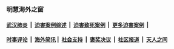 
### 明慧海外之窗

####  [武汉肺炎](indexes/365.md?t=06222301) &nbsp;|&nbsp;  [迫害案例综述](indexes/328.md?t=06222301) &nbsp;|&nbsp; [迫害致死案例](indexes/277.md?t=06222301)  &nbsp;|&nbsp; [更多迫害案例](indexes/81.md?t=06222301)  &nbsp;|&nbsp; 
####  [时事评论](indexes/19.md?t=06222301) &nbsp;|&nbsp; [海外简讯](indexes/245.md?t=06222301)&nbsp;|&nbsp;  [社会支持](indexes/140.md?t=06222301) &nbsp;|&nbsp; [褒奖决议](indexes/282.md?t=06222301) &nbsp;|&nbsp; [社区报道](indexes/91.md?t=06222301)  &nbsp;|&nbsp; [天人之间](indexes/78.md?t=06222301) 

